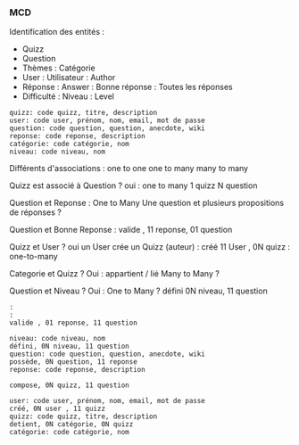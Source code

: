 ### MCD

Identification des entités :

-   Quizz
-   Question
-   Thèmes : Catégorie
-   User : Utilisateur : Author
-   Réponse : Answer : Bonne réponse : Toutes les réponses
-   Difficulté : Niveau : Level

```
quizz: code quizz, titre, description
user: code user, prénom, nom, email, mot de passe
question: code question, question, anecdote, wiki
reponse: code reponse, description
catégorie: code catégorie, nom
niveau: code niveau, nom
```

Différents d'associations :
one to one
one to many
many to many

Quizz est associé à Question ? oui : one to many 1 quizz N question

Question et Reponse : One to Many Une question et plusieurs propositions de réponses ?

Question et Bonne Reponse : valide , 11 reponse, 01 question

Quizz et User ? oui un User crée un Quizz (auteur) : créé 11 User , 0N quizz : one-to-many

Categorie et Quizz ? Oui : appartient / lié Many to Many ?

Question et Niveau ? Oui : One to Many ? défini 0N niveau, 11 question

```
:
:
valide , 01 reponse, 11 question

niveau: code niveau, nom
défini, 0N niveau, 11 question
question: code question, question, anecdote, wiki
possède, 0N question, 11 reponse
reponse: code reponse, description

compose, 0N quizz, 11 question

user: code user, prénom, nom, email, mot de passe
créé, 0N user , 11 quizz
quizz: code quizz, titre, description
detient, 0N catégorie, 0N quizz
catégorie: code catégorie, nom
```
